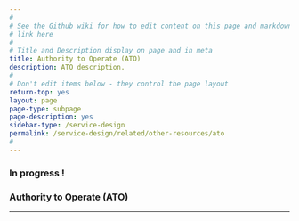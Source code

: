 ```yaml
---
#
# See the Github wiki for how to edit content on this page and markdown styles you can use:
# link here
#
# Title and Description display on page and in meta
title: Authority to Operate (ATO)
description: ATO description.
#
# Don't edit items below - they control the page layout
return-top: yes
layout: page
page-type: subpage
page-description: yes
sidebar-type: /service-design
permalink: /service-design/related/other-resources/ato
#
---
```


### In progress !

### Authority to Operate (ATO)

<!--
OTHER BITS
* AGC - what goes here?
* if new, they should start asap and finalize in beta
-->

<hr>
